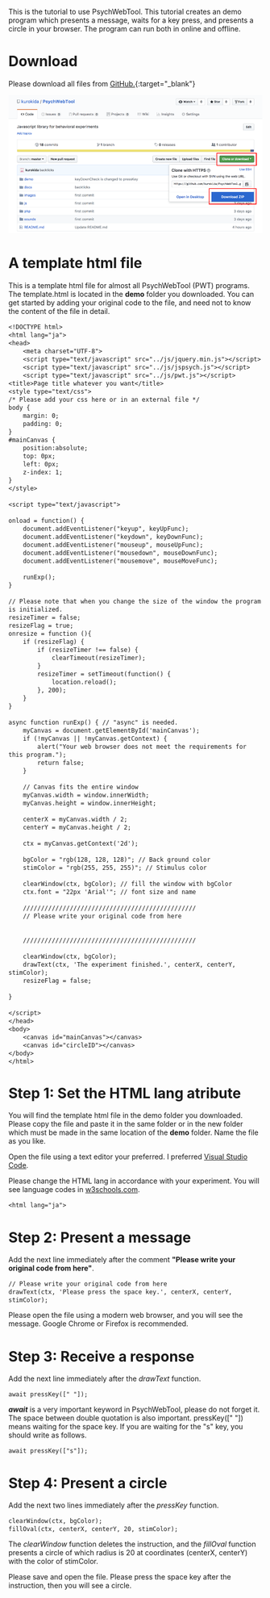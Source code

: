 This is the tutorial to use PsychWebTool. This tutorial creates an demo program which presents a message, waits for a key press, and presents a circle in your browser. The program can run both in online and offline.

# Download
Please download all files from [GitHub.](https://github.com/kurokida/PsychWebTool){:target="_blank"}

![download](../images/download.png)

# A template html file
This is a template html file for almost all PsychWebTool (PWT) programs. The template.html is located in the **demo** folder you downloaded. You can get started by adding your original code to the file, and need not to know the content of the file in detail.

```
<!DOCTYPE html>
<html lang="ja">
<head>
    <meta charset="UTF-8">
    <script type="text/javascript" src="../js/jquery.min.js"></script>
    <script type="text/javascript" src="../js/jspsych.js"></script>
    <script type="text/javascript" src="../js/pwt.js"></script>
<title>Page title whatever you want</title>
<style type="text/css">
/* Please add your css here or in an external file */
body {
    margin: 0;
    padding: 0;
}
#mainCanvas {
    position:absolute;
    top: 0px;
    left: 0px;
    z-index: 1;
}
</style>

<script type="text/javascript">

onload = function() {
    document.addEventListener("keyup", keyUpFunc);
    document.addEventListener("keydown", keyDownFunc);
    document.addEventListener("mouseup", mouseUpFunc);
    document.addEventListener("mousedown", mouseDownFunc);
    document.addEventListener("mousemove", mouseMoveFunc);
    
    runExp();
}

// Please note that when you change the size of the window the program is initialized.
resizeTimer = false;
resizeFlag = true;
onresize = function (){
    if (resizeFlag) {
        if (resizeTimer !== false) {
            clearTimeout(resizeTimer);
        }
        resizeTimer = setTimeout(function() {
            location.reload();
        }, 200);
    }
}

async function runExp() { // "async" is needed.
    myCanvas = document.getElementById('mainCanvas');
    if (!myCanvas || !myCanvas.getContext) {
        alert("Your web browser does not meet the requirements for this program.");
        return false;
    }

    // Canvas fits the entire window
    myCanvas.width = window.innerWidth;
    myCanvas.height = window.innerHeight;

    centerX = myCanvas.width / 2;
    centerY = myCanvas.height / 2;

    ctx = myCanvas.getContext('2d');

    bgColor = "rgb(128, 128, 128)"; // Back ground color
    stimColor = "rgb(255, 255, 255)"; // Stimulus color

    clearWindow(ctx, bgColor); // fill the window with bgColor
    ctx.font = "22px 'Arial'"; // font size and name

    ////////////////////////////////////////////////
    // Please write your original code from here


    ////////////////////////////////////////////////

    clearWindow(ctx, bgColor);
    drawText(ctx, 'The experiment finished.', centerX, centerY, stimColor);
    resizeFlag = false;

}

</script>
</head>
<body>
    <canvas id="mainCanvas"></canvas> 
    <canvas id="circleID"></canvas> 
</body>
</html>
```

# Step 1: Set the HTML lang atribute

You will find the template html file in the demo folder you downloaded. Please copy the file and paste it in the same folder or in the new folder which must be made in the same location of the **demo** folder. Name the file as you like.

Open the file using a text editor your preferred. I preferred [Visual Studio Code](https://code.visualstudio.com/).

Please change the HTML lang in accordance with your experiment. You will see language codes in [w3schools.com](https://www.w3schools.com/tags/ref_language_codes.asp).

```
<html lang="ja">
```

# Step 2: Present a message

Add the next line immediately after the comment **"Please write your original code from here"**.

```
// Please write your original code from here
drawText(ctx, 'Please press the space key.', centerX, centerY, stimColor);
```

Please open the file using a modern web browser, and you will see the message. Google Chrome or Firefox is recommended. 

# Step 3: Receive a response

Add the next line immediately after the *drawText* function.

```
await pressKey([" "]);
```

**_await_** is a very important keyword in PsychWebTool, please do not forget it. The space between double quotation is also important. pressKey([" "]) means waiting for the space key. If you are waiting for the "s" key, you should write as follows.

```
await pressKey(["s"]);
```

# Step 4: Present a circle

Add the next two lines immediately after the *pressKey* function.

```
clearWindow(ctx, bgColor); 
fillOval(ctx, centerX, centerY, 20, stimColor);
```

The *clearWindow* function deletes the instruction, and the *fillOval* function presents a circle of which radius is 20 at coordinates (centerX, centerY) with the color of stimColor.

Please save and open the file. Please press the space key after the instruction, then you will see a circle.